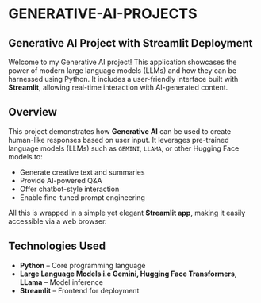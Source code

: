 # GENERATIVE-AI-PROJECTS

## Generative AI Project with Streamlit Deployment

Welcome to my Generative AI project! This application showcases the power of modern large language models (LLMs) and how they can be harnessed using Python. It includes a user-friendly interface built with **Streamlit**, allowing real-time interaction with AI-generated content.

## Overview

This project demonstrates how **Generative AI** can be used to create human-like responses based on user input. It leverages pre-trained language models (LLMs) such as `GEMINI`, `LLAMA`, or other Hugging Face models to:

-  Generate creative text and summaries  
- Provide AI-powered Q&A  
- Offer chatbot-style interaction  
- Enable fine-tuned prompt engineering

All this is wrapped in a simple yet elegant **Streamlit app**, making it easily accessible via a web browser.

## Technologies Used

- **Python** – Core programming language  
- **Large Language Models i.e Gemini, Hugging Face Transformers, LLama** – Model inference  
- **Streamlit** – Frontend for deployment  
